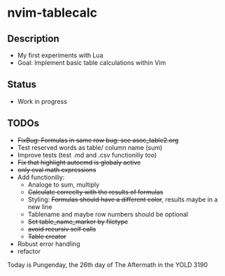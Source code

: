 # nvim-tablecalc

## Description
- My first experiments with Lua
- Goal: Implement basic table calculations within Vim

## Status
- Work in progress

## TODOs
- ~~FixBug: Formulas in same row bug: see asoc_table2.org~~
- Test reserved words as table/ column name (sum)
- Improve tests (test .md and .csv functioniliy too)
- ~~Fix that highlight autocmd is globaly active~~
- ~~only eval math expressions~~
- Add functioniliy:
    - Analoge to sum, multiply
    - ~~Calculate correclty with the results of formulas~~
    - Styling: ~~Formulas should have a different color~~, results maybe in a new line
    - Tablename and maybe row numbers should be optional
    - ~~Set table_name_marker by filetype~~
    - ~~avoid recursiv self calls~~
    - ~~Table creator~~
- Robust error handling
- refactor

Today is Pungenday, the 26th day of The Aftermath in the YOLD 3190
